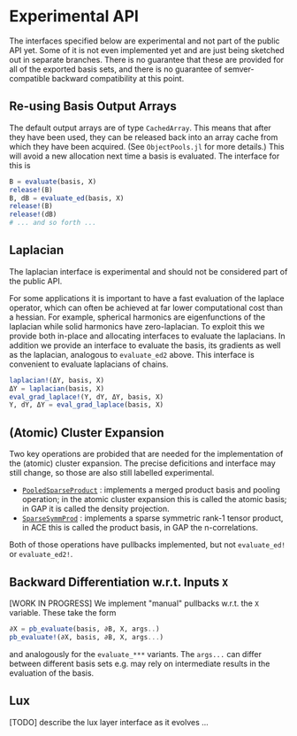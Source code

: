 
# Experimental API 

The interfaces specified below are experimental and not part of the public API yet. Some of it is not even implemented yet and are just being sketched out in separate branches. There is no guarantee that these are provided for all of the exported basis sets, and there is no guarantee of semver-compatible backward compatibility at this point.

## Re-using Basis Output Arrays

The default output arrays are of type `CachedArray`. This means that after they have been used, they can be released back into an array cache from which they have been acquired. (See `ObjectPools.jl` for more details.) This will avoid a new allocation next time a basis is evaluated. The interface for this is 
```julia
B = evaluate(basis, X)
release!(B)
B, dB = evaluate_ed(basis, X)
release!(B)
release!(dB)
# ... and so forth ... 
``` 

## Laplacian 

The laplacian interface is experimental and should not be considered part of the public API. 

For some applications it is important to have a fast evaluation of the laplace operator, which can often be achieved at far lower computational cost than a hessian. For example, spherical harmonics are eigenfunctions of the laplacian while solid harmonics have zero-laplacian. To exploit this we provide both in-place and allocating interfaces to evaluate the laplacians. In addition we provide an interface to evaluate the basis, its gradients as well as the laplacian, analogous to `evaluate_ed2` above. This interface is convenient to evaluate laplacians of chains.

```julia
laplacian!(ΔY, basis, X)
ΔY = laplacian(basis, X)
eval_grad_laplace!(Y, dY, ΔY, basis, X)
Y, dY, ΔY = eval_grad_laplace(basis, X)
```


## (Atomic) Cluster Expansion 

Two key operations are probided that are needed for the implementation of the (atomic) cluster expansion. The precise deficitions and interface may still change, so those are also still labelled experimental. 
* [`PooledSparseProduct`](@ref) : implements a merged product basis and pooling operation; in the atomic cluster expansion this is called the atomic basis; in GAP it is called the density projection.
* [`SparseSymmProd`](@ref) : implements a sparse symmetric rank-1 tensor product, in ACE this is called the product basis, in GAP the n-correlations.

Both of those operations have pullbacks implemented, but not `evaluate_ed!` or `evaluate_ed2!`.

## Backward Differentiation w.r.t. Inputs `X`

[WORK IN PROGRESS] We implement "manual" pullbacks w.r.t. the `X` variable. These  take the form
```julia
∂X = pb_evaluate(basis, ∂B, X, args..)
pb_evaluate!(∂X, basis, ∂B, X, args...)
```
and analogously for the `evaluate_***` variants. The `args...` can differ between different basis sets e.g. may rely on intermediate results in the evaluation of the basis. 


## Lux  

[TODO] describe the lux layer interface as it evolves ... 